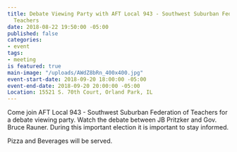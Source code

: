 ```yaml
---
title: Debate Viewing Party with AFT Local 943 - Southwest Suburban Federation Of
  Teachers
date: 2018-08-22 19:50:00 -05:00
published: false
categories:
- event
tags:
- meeting
is featured: true
main-image: "/uploads/AWdZ8bRn_400x400.jpg"
event-start-date: 2018-09-20 18:00:00 -05:00
event-end-date: 2018-09-20 20:00:00 -05:00
Location: 15521 S. 70th Court, Orland Park, IL
---
```


Come join AFT Local 943 - Southwest Suburban Federation of Teachers for a debate viewing party. Watch the debate between JB Pritzker and Gov. Bruce Rauner. During this important election it is important to stay informed.  

Pizza and Beverages will be served. 